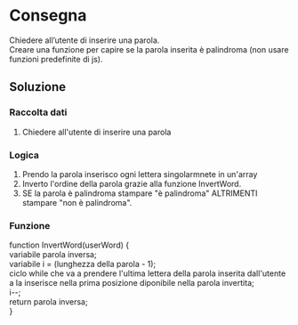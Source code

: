 # Consegna #
Chiedere all’utente di inserire una parola.  
Creare una funzione per capire se la parola inserita è palindroma (non usare funzioni predefinite di js).

## Soluzione ##
### Raccolta dati
1. Chiedere all'utente di inserire una parola

### Logica
1. Prendo la parola inserisco ogni lettera singolarmnete in un'array
2. Inverto l'ordine della parola grazie alla funzione InvertWord.
3. SE la parola è palindroma stampare "è palindroma"
    ALTRIMENTI stampare "non è palindroma".

### Funzione 
function InvertWord(userWord) {  
    variabile parola inversa;  
    variabile i = (lunghezza della parola - 1);  
    ciclo while che va a prendere l'ultima lettera della parola inserita dall'utente a la inserisce nella prima posizione diponibile nella parola invertita;  
    i--;  
    return parola inversa;    
}


